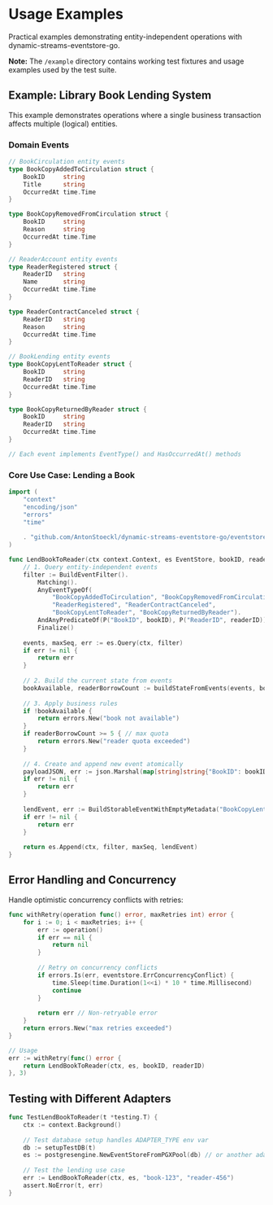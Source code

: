 # Usage Examples

Practical examples demonstrating entity-independent operations with dynamic-streams-eventstore-go.

**Note:** The `/example` directory contains working test fixtures and usage examples used by the test suite.

## Example: Library Book Lending System

This example demonstrates operations where a single business transaction affects multiple (logical) entities.

### Domain Events

```go
// BookCirculation entity events
type BookCopyAddedToCirculation struct {
    BookID     string   
    Title      string   
    OccurredAt time.Time
}

type BookCopyRemovedFromCirculation struct {
    BookID     string   
    Reason     string   
    OccurredAt time.Time
}

// ReaderAccount entity events
type ReaderRegistered struct {
    ReaderID   string   
    Name       string   
    OccurredAt time.Time
}

type ReaderContractCanceled struct {
    ReaderID   string   
    Reason     string   
    OccurredAt time.Time
}

// BookLending entity events
type BookCopyLentToReader struct {
    BookID     string   
    ReaderID   string   
    OccurredAt time.Time
}

type BookCopyReturnedByReader struct {
    BookID     string   
    ReaderID   string   
    OccurredAt time.Time
}

// Each event implements EventType() and HasOccurredAt() methods
```

### Core Use Case: Lending a Book

```go
import (
    "context"
    "encoding/json"
    "errors"
    "time"
    
    . "github.com/AntonStoeckl/dynamic-streams-eventstore-go/eventstore"
)

func LendBookToReader(ctx context.Context, es EventStore, bookID, readerID string) error {
    // 1. Query entity-independent events  
    filter := BuildEventFilter().
        Matching().
        AnyEventTypeOf(
            "BookCopyAddedToCirculation", "BookCopyRemovedFromCirculation",
            "ReaderRegistered", "ReaderContractCanceled",
            "BookCopyLentToReader", "BookCopyReturnedByReader").
        AndAnyPredicateOf(P("BookID", bookID), P("ReaderID", readerID)).
        Finalize()
    
    events, maxSeq, err := es.Query(ctx, filter)
    if err != nil {
        return err
    }
    
    // 2. Build the current state from events
    bookAvailable, readerBorrowCount := buildStateFromEvents(events, bookID, readerID)
    
    // 3. Apply business rules
    if !bookAvailable {
        return errors.New("book not available")
    }
    if readerBorrowCount >= 5 { // max quota
        return errors.New("reader quota exceeded")
    }
    
    // 4. Create and append new event atomically
    payloadJSON, err := json.Marshal(map[string]string{"BookID": bookID, "ReaderID": readerID})
    if err != nil {
        return err
    }
    
    lendEvent, err := BuildStorableEventWithEmptyMetadata("BookCopyLentToReader", time.Now(), payloadJSON)
    if err != nil {
        return err
    }
    
    return es.Append(ctx, filter, maxSeq, lendEvent)
}
```

## Error Handling and Concurrency

Handle optimistic concurrency conflicts with retries:

```go
func withRetry(operation func() error, maxRetries int) error {
    for i := 0; i < maxRetries; i++ {
        err := operation()
        if err == nil {
            return nil
        }
        
        // Retry on concurrency conflicts
        if errors.Is(err, eventstore.ErrConcurrencyConflict) {
            time.Sleep(time.Duration(1<<i) * 10 * time.Millisecond)
            continue
        }
        
        return err // Non-retryable error
    }
    return errors.New("max retries exceeded")
}

// Usage
err := withRetry(func() error {
    return LendBookToReader(ctx, es, bookID, readerID)
}, 3)
```

## Testing with Different Adapters

```go
func TestLendBookToReader(t *testing.T) {
    ctx := context.Background()
    
    // Test database setup handles ADAPTER_TYPE env var
    db := setupTestDB(t) 
    es := postgresengine.NewEventStoreFromPGXPool(db) // or another adapter
    
    // Test the lending use case
    err := LendBookToReader(ctx, es, "book-123", "reader-456") 
    assert.NoError(t, err)
}
```